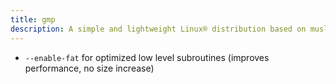 ```yaml
---
title: gmp
description: A simple and lightweight Linux® distribution based on musl libc and toybox
---
```


- `--enable-fat` for optimized low level subroutines (improves performance, no size increase)

